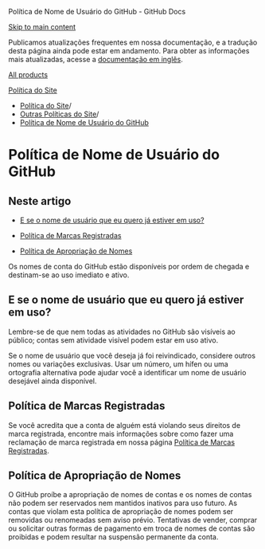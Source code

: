 Política de Nome de Usuário do GitHub - GitHub Docs

[Skip to main content](#main-content)

Publicamos atualizações frequentes em nossa documentação, e a tradução desta página ainda pode estar em andamento. Para obter as informações mais atualizadas, acesse a [documentação em inglês](/en).

[All products](/pt)

[Política do Site](/pt/site-policy)

* [Política do Site](/pt/site-policy)/
* [Outras Políticas do Site](/pt/site-policy/other-site-policies)/
* [Política de Nome de Usuário do GitHub](/pt/site-policy/other-site-policies/github-username-policy)

Política de Nome de Usuário do GitHub
==========

Neste artigo
----------

* [E se o nome de usuário que eu quero já estiver em uso?](#what-if-the-username-i-want-is-already-taken)

* [Política de Marcas Registradas](#trademark-policy)

* [Política de Apropriação de Nomes](#name-squatting-policy)

Os nomes de conta do GitHub estão disponíveis por ordem de chegada e destinam-se ao uso imediato e ativo.

[](#what-if-the-username-i-want-is-already-taken)E se o nome de usuário que eu quero já estiver em uso?
----------

Lembre-se de que nem todas as atividades no GitHub são visíveis ao público; contas sem atividade visível podem estar em uso ativo.

Se o nome de usuário que você deseja já foi reivindicado, considere outros nomes ou variações exclusivas. Usar um número, um hífen ou uma ortografia alternativa pode ajudar você a identificar um nome de usuário desejável ainda disponível.

[](#trademark-policy)Política de Marcas Registradas
----------

Se você acredita que a conta de alguém está violando seus direitos de marca registrada, encontre mais informações sobre como fazer uma reclamação de marca registrada em nossa página [Política de Marcas Registradas](/pt/articles/github-trademark-policy).

[](#name-squatting-policy)Política de Apropriação de Nomes
----------

O GitHub proíbe a apropriação de nomes de contas e os nomes de contas não podem ser reservados nem mantidos inativos para uso futuro. As contas que violam esta política de apropriação de nomes podem ser removidas ou renomeadas sem aviso prévio. Tentativas de vender, comprar ou solicitar outras formas de pagamento em troca de nomes de contas são proibidas e podem resultar na suspensão permanente da conta.
